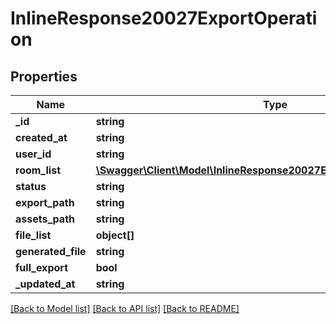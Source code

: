 # InlineResponse20027ExportOperation

## Properties
Name | Type | Description | Notes
------------ | ------------- | ------------- | -------------
**_id** | **string** |  | [optional] 
**created_at** | **string** |  | [optional] 
**user_id** | **string** |  | [optional] 
**room_list** | [**\Swagger\Client\Model\InlineResponse20027ExportOperationRoomList[]**](InlineResponse20027ExportOperationRoomList.md) |  | [optional] 
**status** | **string** |  | [optional] 
**export_path** | **string** |  | [optional] 
**assets_path** | **string** |  | [optional] 
**file_list** | **object[]** |  | [optional] 
**generated_file** | **string** |  | [optional] 
**full_export** | **bool** |  | [optional] 
**_updated_at** | **string** |  | [optional] 

[[Back to Model list]](../../README.md#documentation-for-models) [[Back to API list]](../../README.md#documentation-for-api-endpoints) [[Back to README]](../../README.md)

